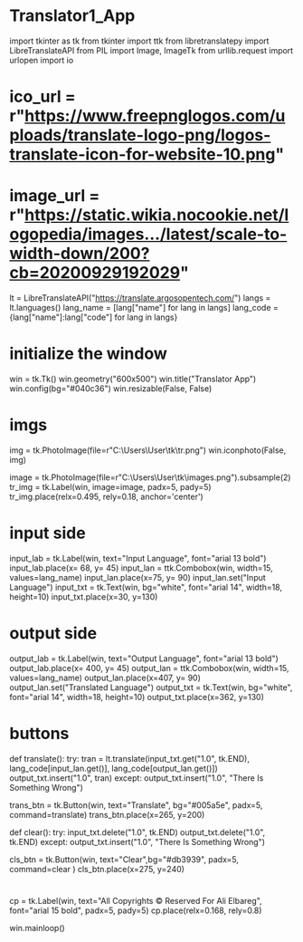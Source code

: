 # Translator1_App
import tkinter as tk
from tkinter import ttk
from libretranslatepy import LibreTranslateAPI
from PIL import Image, ImageTk
from urllib.request import urlopen
import io

# ico_url = r"https://www.freepnglogos.com/uploads/translate-logo-png/logos-translate-icon-for-website-10.png"
# image_url = r"https://static.wikia.nocookie.net/logopedia/images…/latest/scale-to-width-down/200?cb=20200929192029"

lt = LibreTranslateAPI("https://translate.argosopentech.com/")
langs = lt.languages()
lang_name = [lang["name"] for lang in langs]
lang_code = {lang["name"]:lang["code"] for lang in langs}


# initialize the window
win = tk.Tk()
win.geometry("600x500")
win.title("Translator App")
win.config(bg="#040c36")
win.resizable(False, False)

# imgs
img = tk.PhotoImage(file=r"C:\Users\User\tk\tr.png")
win.iconphoto(False, img)

image = tk.PhotoImage(file=r"C:\Users\User\tk\images.png").subsample(2)
tr_img = tk.Label(win, image=image, padx=5, pady=5)
tr_img.place(relx=0.495, rely=0.18, anchor='center')

# input side
input_lab = tk.Label(win, text="Input Language", font="arial 13 bold")
input_lab.place(x= 68, y= 45)
input_lan = ttk.Combobox(win, width=15, values=lang_name)
input_lan.place(x=75, y= 90)
input_lan.set("Input Language")
input_txt = tk.Text(win, bg="white", font="arial 14", width=18, height=10)
input_txt.place(x=30, y=130)


# output side
output_lab = tk.Label(win, text="Output Language", font="arial 13 bold")
output_lab.place(x= 400, y= 45)
output_lan = ttk.Combobox(win, width=15, values=lang_name)
output_lan.place(x=407, y= 90)
output_lan.set("Translated Language")
output_txt = tk.Text(win, bg="white", font="arial 14", width=18, height=10)
output_txt.place(x=362, y=130)

# buttons
def translate():
    try:
        tran = lt.translate(input_txt.get("1.0", tk.END), lang_code[input_lan.get()], lang_code[output_lan.get()])
        output_txt.insert("1.0", tran)
    except:
        output_txt.insert("1.0", "There Is Something Wrong")


trans_btn = tk.Button(win, text="Translate", bg="#005a5e", padx=5, command=translate)
trans_btn.place(x=265, y=200)

def clear():
    try:
        input_txt.delete("1.0", tk.END)
        output_txt.delete("1.0", tk.END)
    except:
        output_txt.insert("1.0", "There Is Something Wrong")

cls_btn = tk.Button(win, text="Clear",bg="#db3939", padx=5, command=clear )
cls_btn.place(x=275, y=240)

# 
cp = tk.Label(win, text="All Copyrights © Reserved For Ali Elbareg", font="arial 15 bold", padx=5, pady=5)
cp.place(relx=0.168, rely=0.8)

win.mainloop()

